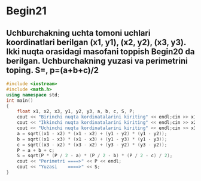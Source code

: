 # Begin21
## Uchburchakning uchta tomoni uchlari koordinatlari berilgan (x1, y1), (x2, y2), (x3, y3). Ikki nuqta orasidagi masofani toppish Begin20 da berilgan. Uchburchakning yuzasi va perimetrini toping. S=, p=(a+b+c)/2
```cpp
#include <iostream>
#include <math.h>
using namespace std;
int main()
{
    float x1, x2, x3, y1, y2, y3, a, b, c, S, P;
    cout << "Birinchi nuqta kordinatalarini kiriting" << endl;cin >> x1 >> y1;
    cout << "Ikkinchi nuqta kordinatalarini kiriting" << endl;cin >> x2 >> y2;
    cout << "Uchinchi nuqta kordinatalarini kiriting" << endl;cin >> x3 >> y3;
    a = sqrt((x1 - x2) * (x1 - x2) + (y1 - y2) * (y1 - y2));
    b = sqrt((x1 - x3) * (x1 - x3) + (y1 - y3) * (y1 - y3));
    c = sqrt((x3 - x2) * (x3 - x2) + (y3 - y2) * (y3 - y2));
    P = a + b + c;
    S = sqrt(P * (P / 2 - a) * (P / 2 - b) * (P / 2 - c) / 2);
    cout << "Perimetri ====>" << P << endl;
    cout << "Yuzasi    ====>" << S;
}
```
